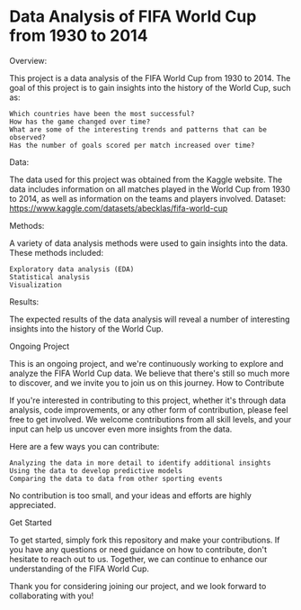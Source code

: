 # Data Analysis of FIFA World Cup from 1930 to 2014

Overview:

This project is a data analysis of the FIFA World Cup from 1930 to 2014. The goal of this project is to gain insights into the history of the World Cup, such as:

    Which countries have been the most successful?
    How has the game changed over time?
    What are some of the interesting trends and patterns that can be observed?
    Has the number of goals scored per match increased over time?

Data:

The data used for this project was obtained from the Kaggle website. The data includes information on all matches played in the World Cup from 1930 to 2014, as well as information on the teams and players involved.
Dataset: https://www.kaggle.com/datasets/abecklas/fifa-world-cup


Methods:

A variety of data analysis methods were used to gain insights into the data. These methods included:

    Exploratory data analysis (EDA)
    Statistical analysis
    Visualization

Results:

The expected results of the data analysis will reveal a number of interesting insights into the history of the World Cup. 


Ongoing Project

This is an ongoing project, and we're continuously working to explore and analyze the FIFA World Cup data. We believe that there's still so much more to discover, and we invite you to join us on this journey.
How to Contribute

If you're interested in contributing to this project, whether it's through data analysis, code improvements, or any other form of contribution, please feel free to get involved. We welcome contributions from all skill levels, and your input can help us uncover even more insights from the data.

Here are a few ways you can contribute:

    Analyzing the data in more detail to identify additional insights
    Using the data to develop predictive models
    Comparing the data to data from other sporting events

No contribution is too small, and your ideas and efforts are highly appreciated.

Get Started

To get started, simply fork this repository and make your contributions. If you have any questions or need guidance on how to contribute, don't hesitate to reach out to us. Together, we can continue to enhance our understanding of the FIFA World Cup.

Thank you for considering joining our project, and we look forward to collaborating with you!
